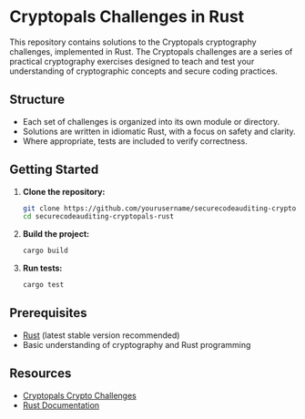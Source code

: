 
# Cryptopals Challenges in Rust

This repository contains solutions to the Cryptopals cryptography challenges, implemented in Rust. The Cryptopals challenges are a series of practical cryptography exercises designed to teach and test your understanding of cryptographic concepts and secure coding practices.

## Structure

- Each set of challenges is organized into its own module or directory.
- Solutions are written in idiomatic Rust, with a focus on safety and clarity.
- Where appropriate, tests are included to verify correctness.

## Getting Started

1. **Clone the repository:**
    ```sh
    git clone https://github.com/yourusername/securecodeauditing-cryptopals-rust.git
    cd securecodeauditing-cryptopals-rust
    ```

2. **Build the project:**
    ```sh
    cargo build
    ```

3. **Run tests:**
    ```sh
    cargo test
    ```

## Prerequisites

- [Rust](https://www.rust-lang.org/tools/install) (latest stable version recommended)
- Basic understanding of cryptography and Rust programming

## Resources

- [Cryptopals Crypto Challenges](https://cryptopals.com/)
- [Rust Documentation](https://doc.rust-lang.org/)


